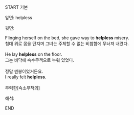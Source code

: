 START
기본

앞면:
helpless


뒷면:
<div>Flinging herself on the bed, she gave way to <strong>helpless</strong> misery. </div><div><div>침대 위로 몸을 던지며 그녀는 주체할 수 없는 비참함에 무너져 내렸다.</div></div><div><br></div><div><div>He lay <strong>helpless</strong> on the floor. </div><div><div>그는 바닥에 속수무책으로 누워 있었다.</div></div></div><div><br></div><div><div><div><span>정말 멘붕이었거든요.</span></div></div><div><div><span>I really felt <strong>helpless</strong>.</span></div></div></div><div><br></div><div>무력한[속소무책의]</div>


해석:
<!--ID: 1746614454048-->
END